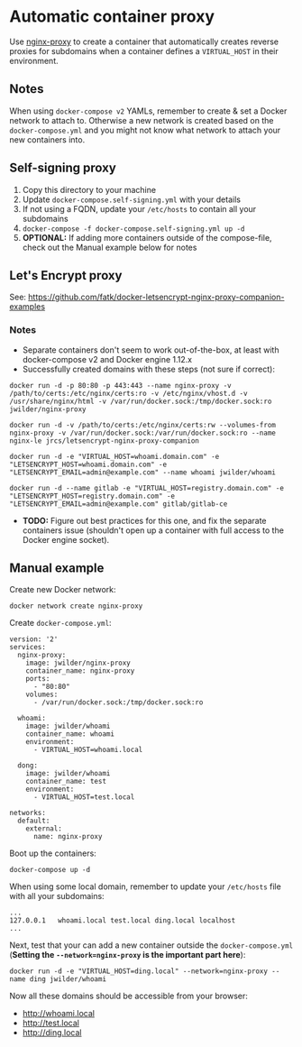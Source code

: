 # Automatic container proxy

Use [nginx-proxy](https://github.com/jwilder/nginx-proxy) to create a container
that automatically creates reverse proxies for subdomains when a container
defines a `VIRTUAL_HOST` in their environment.

## Notes

When using `docker-compose v2` YAMLs, remember to create & set a Docker network to attach to.
Otherwise a new network is created based on the `docker-compose.yml` and you might not know what network to
attach your new containers into.

## Self-signing proxy

1. Copy this directory to your machine
2. Update `docker-compose.self-signing.yml` with your details
3. If not using a FQDN, update your `/etc/hosts` to contain all your subdomains
4. `docker-compose -f docker-compose.self-signing.yml up -d`
5. **OPTIONAL:** If adding more containers outside of the compose-file, check out the Manual example below for notes

## Let's Encrypt proxy

See: https://github.com/fatk/docker-letsencrypt-nginx-proxy-companion-examples

### Notes

- Separate containers don't seem to work out-of-the-box, at least with docker-compose v2 and Docker engine 1.12.x
- Successfully created domains with these steps (not sure if correct):
```
docker run -d -p 80:80 -p 443:443 --name nginx-proxy -v /path/to/certs:/etc/nginx/certs:ro -v /etc/nginx/vhost.d -v /usr/share/nginx/html -v /var/run/docker.sock:/tmp/docker.sock:ro jwilder/nginx-proxy

docker run -d -v /path/to/certs:/etc/nginx/certs:rw --volumes-from nginx-proxy -v /var/run/docker.sock:/var/run/docker.sock:ro --name nginx-le jrcs/letsencrypt-nginx-proxy-companion

docker run -d -e "VIRTUAL_HOST=whoami.domain.com" -e "LETSENCRYPT_HOST=whoami.domain.com" -e "LETSENCRYPT_EMAIL=admin@example.com" --name whoami jwilder/whoami

docker run -d --name gitlab -e "VIRTUAL_HOST=registry.domain.com" -e "LETSENCRYPT_HOST=registry.domain.com" -e "LETSENCRYPT_EMAIL=admin@example.com" gitlab/gitlab-ce
```
- **TODO:** Figure out best practices for this one, and fix the separate containers issue (shouldn't open up a container with full access to the Docker engine socket).

## Manual example

Create new Docker network:
```shell
docker network create nginx-proxy
```

Create `docker-compose.yml`:
```
version: '2'
services:
  nginx-proxy:
    image: jwilder/nginx-proxy
    container_name: nginx-proxy
    ports:
      - "80:80"
    volumes:
      - /var/run/docker.sock:/tmp/docker.sock:ro

  whoami:
    image: jwilder/whoami
    container_name: whoami
    environment:
      - VIRTUAL_HOST=whoami.local

  dong:
    image: jwilder/whoami
    container_name: test
    environment:
      - VIRTUAL_HOST=test.local

networks:
  default:
    external:
      name: nginx-proxy

```

Boot up the containers:
```shell
docker-compose up -d
```

When using some local domain, remember to update your `/etc/hosts` file with all your subdomains:
```
...
127.0.0.1   whoami.local test.local ding.local localhost
...
```

Next, test that your can add a new container outside the `docker-compose.yml`
(**Setting the `--network=nginx-proxy` is the important part here**):
```shell
docker run -d -e "VIRTUAL_HOST=ding.local" --network=nginx-proxy --name ding jwilder/whoami
```

Now all these domains should be accessible from your browser:
- http://whoami.local
- http://test.local
- http://ding.local
